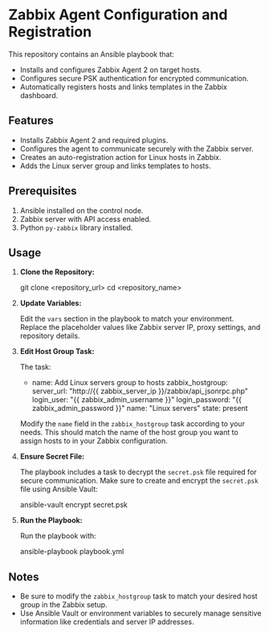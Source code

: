 # Zabbix Agent Configuration and Registration

This repository contains an Ansible playbook that:

- Installs and configures Zabbix Agent 2 on target hosts.
- Configures secure PSK authentication for encrypted communication.
- Automatically registers hosts and links templates in the Zabbix dashboard.

## Features

- Installs Zabbix Agent 2 and required plugins.
- Configures the agent to communicate securely with the Zabbix server.
- Creates an auto-registration action for Linux hosts in Zabbix.
- Adds the Linux server group and links templates to hosts.

## Prerequisites

1. Ansible installed on the control node.
2. Zabbix server with API access enabled.
3. Python `py-zabbix` library installed.

## Usage

1. **Clone the Repository:**

   git clone <repository_url>
   cd <repository_name>

2. **Update Variables:**

   Edit the `vars` section in the playbook to match your environment. Replace the placeholder values like Zabbix server IP, proxy settings, and repository details.

3. **Edit Host Group Task:**

   The task:

   - name: Add Linux servers group to hosts
     zabbix_hostgroup:
       server_url: "http://{{ zabbix_server_ip }}/zabbix/api_jsonrpc.php"
       login_user: "{{ zabbix_admin_username }}"
       login_password: "{{ zabbix_admin_password }}"
       name: "Linux servers"
       state: present

   Modify the `name` field in the `zabbix_hostgroup` task according to your needs. This should match the name of the host group you want to assign hosts to in your Zabbix configuration.

4. **Ensure Secret File:**

   The playbook includes a task to decrypt the `secret.psk` file required for secure communication. Make sure to create and encrypt the `secret.psk` file using Ansible Vault:

   ansible-vault encrypt secret.psk

5. **Run the Playbook:**

   Run the playbook with:

   ansible-playbook playbook.yml

## Notes

- Be sure to modify the `zabbix_hostgroup` task to match your desired host group in the Zabbix setup.
- Use Ansible Vault or environment variables to securely manage sensitive information like credentials and server IP addresses.
